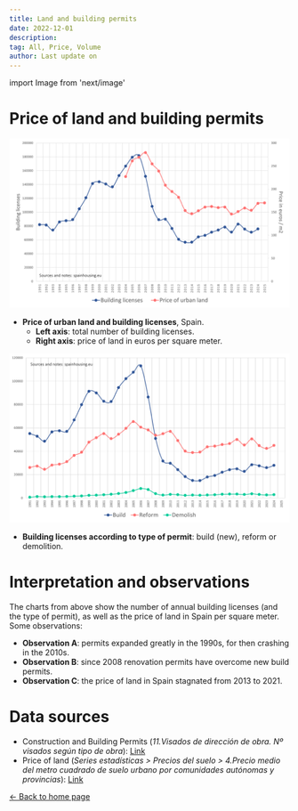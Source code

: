```yaml
---
title: Land and building permits
date: 2022-12-01
description:
tag: All, Price, Volume
author: Last update on
---
```


import Image from 'next/image'

# Price of land and building permits

[![Precio del suelo](/images/permitsland.png)](/images/permitsland.png)

- **Price of urban land and building licenses**, Spain.
  - **Left axis**: total number of building licenses.
  - **Right axis**: price of land in euros per square meter.

[![Visados de obra](/images/permitstype.png)](/images/permitstype.png)

- **Building licenses according to type of permit**: build (new), reform or demolition.

# Interpretation and observations

The charts from above show the number of annual building licenses (and the type of permit), as well as the price of land in Spain per square meter. Some observations:

- **Observation A**: permits expanded greatly in the 1990s, for then crashing in the 2010s.
- **Observation B**: since 2008 renovation permits have overcome new build permits.
- **Observation C**: the price of land in Spain stagnated from 2013 to 2021.

# Data sources

- Construction and Building Permits (_11.Visados de dirección de obra. Nº visados según tipo de obra_): [Link](https://www.fomento.gob.es/BE/?nivel=2&orden=09000000)
- Price of land (_Series estadísticas > Precios del suelo > 4.Precio medio del metro cuadrado de suelo urbano por comunidades autónomas y provincias_): [Link](https://www.mitma.gob.es/el-ministerio/informacion-estadistica/vivienda-y-actuaciones-urbanas/estadisticas/suelo/estadisticas-de-precios-de-suelo-urbano)

<div class="meta-line"><a class="meta-back" href="/">← Back to home page</a></div>
